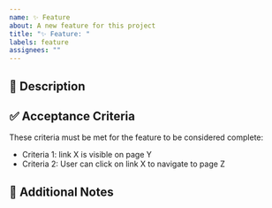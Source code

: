```yaml
---
name: ✨ Feature
about: A new feature for this project
title: "✨ Feature: "
labels: feature
assignees: ""
---
```


## 📝 Description

<!-- Provide a detailed explanation of the feature, its purpose, and any background information that might be helpful. -->

## ✅ Acceptance Criteria

These criteria must be met for the feature to be considered complete:

- Criteria 1: link X is visible on page Y
- Criteria 2: User can click on link X to navigate to page Z


## 📌 Additional Notes

<!-- Any additional information or pointers that might be relevant to the implementation or understanding of the feature. -->